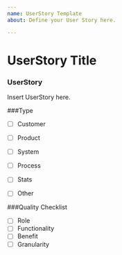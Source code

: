 ```yaml
---
name: UserStory Template
about: Define your User Story here.

---
```


# UserStory Title


### UserStory 
Insert UserStory here.


###Type 
- [ ] Customer
- [ ] Product
- [ ] System
- [ ] Process
- [ ] Stats
- [ ] Other


###Quality Checklist
- [ ] Role
- [ ] Functionality
- [ ] Benefit
- [ ] Granularity
